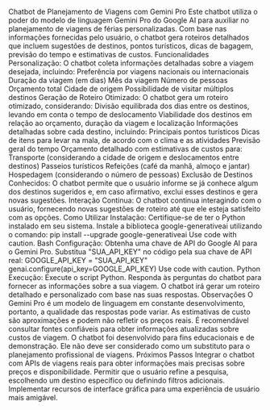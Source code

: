 Chatbot de Planejamento de Viagens com Gemini Pro
Este chatbot utiliza o poder do modelo de linguagem Gemini Pro do Google AI para auxiliar no planejamento de viagens de férias personalizadas. Com base nas informações fornecidas pelo usuário, o chatbot gera roteiros detalhados que incluem sugestões de destinos, pontos turísticos, dicas de bagagem, previsão do tempo e estimativas de custos.
Funcionalidades
Personalização: O chatbot coleta informações detalhadas sobre a viagem desejada, incluindo:
Preferência por viagens nacionais ou internacionais
Duração da viagem (em dias)
Mês da viagem
Número de pessoas
Orçamento total
Cidade de origem
Possibilidade de visitar múltiplos destinos
Geração de Roteiro Otimizado: O chatbot gera um roteiro otimizado, considerando:
Divisão equilibrada dos dias entre os destinos, levando em conta o tempo de deslocamento
Viabilidade dos destinos em relação ao orçamento, duração da viagem e localização
Informações detalhadas sobre cada destino, incluindo:
Principais pontos turísticos
Dicas de itens para levar na mala, de acordo com o clima e as atividades
Previsão geral do tempo
Orçamento detalhado com estimativas de custos para:
Transporte (considerando a cidade de origem e deslocamentos entre destinos)
Passeios turísticos
Refeições (café da manhã, almoço e jantar)
Hospedagem (considerando o número de pessoas)
Exclusão de Destinos Conhecidos: O chatbot permite que o usuário informe se já conhece algum dos destinos sugeridos e, em caso afirmativo, exclui esses destinos e gera novas sugestões.
Interação Contínua: O chatbot continua interagindo com o usuário, fornecendo novas sugestões de roteiro até que ele esteja satisfeito com as opções.
Como Utilizar
Instalação:
Certifique-se de ter o Python instalado em seu sistema.
Instale a biblioteca google-generativeai utilizando o comando:
pip install --upgrade google-generativeai
Use code with caution.
Bash
Configuração:
Obtenha uma chave de API do Google AI para o Gemini Pro.
Substitua "SUA_API_KEY" no código pela sua chave de API real:
GOOGLE_API_KEY = "SUA_API_KEY" 
genai.configure(api_key=GOOGLE_API_KEY)
Use code with caution.
Python
Execução:
Execute o script Python.
Responda às perguntas do chatbot para fornecer as informações sobre a sua viagem.
O chatbot irá gerar um roteiro detalhado e personalizado com base nas suas respostas.
Observações
O Gemini Pro é um modelo de linguagem em constante desenvolvimento, portanto, a qualidade das respostas pode variar.
As estimativas de custo são aproximações e podem não refletir os preços reais. É recomendável consultar fontes confiáveis para obter informações atualizadas sobre custos de viagem.
O chatbot foi desenvolvido para fins educacionais e de demonstração. Ele não deve ser considerado como um substituto para o planejamento profissional de viagens.
Próximos Passos
Integrar o chatbot com APIs de viagens reais para obter informações mais precisas sobre preços e disponibilidade.
Permitir que o usuário refine a pesquisa, escolhendo um destino específico ou definindo filtros adicionais.
Implementar recursos de interface gráfica para uma experiência de usuário mais amigável.
